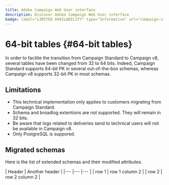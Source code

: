 ```yaml
---
title: Adobe Campaign Web User interface
description: Discover Adobe Campaign Web User interface
badge: label="LIMITED AVAILABILITY" type="Informative" url="campaign-standard-migration-home.md" tooltip="Restricted to Campaign Standard migrated users"
---
```


# 64-bit tables {#64-bit tables}

In order to facilite the transition from Campaign Standard to Campaign v8, several tables have been changed from 32 to 64 bits. Indeed, Campaign Standard supports 64-bit PK in several out-of-the-box schemas, whereas Campaign v8 supports 32-bit PK in most schemas. 

## Limitations

* This technical implementation only applies to customers migrating from Campaign Standard. 
* Schema and broadlog extentions are not supported. They will remain in 32 bits. 
* Be aware that logs related to deliveries send to technical users will not be available in Campaign v8. 
* Only PostgreSQL is suppored.

## Migrated schemas

Here is the list of extended schemas and their modified attributes. 

| Header | Another header |
|--- |--- |--- |
| row 1 | row 1 column 2 | 
| row 2 | row 2 column 2 | 


